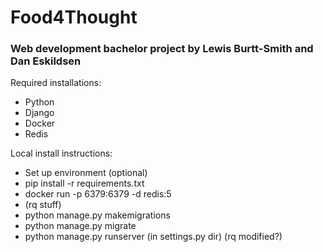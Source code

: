 # Food4Thought
### Web development bachelor project by Lewis Burtt-Smith and Dan Eskildsen

Required installations:
- Python
- Django
- Docker
- Redis

Local install instructions:
- Set up environment (optional)
- pip install -r requirements.txt
- docker run -p 6379:6379 -d redis:5
- (rq stuff)
- python manage.py makemigrations
- python manage.py migrate
- python manage.py runserver (in settings.py dir) (rq modified?)
